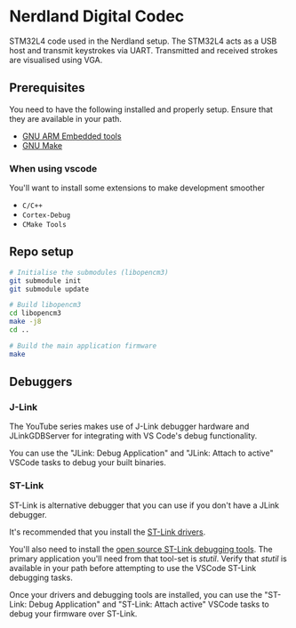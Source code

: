 # Nerdland Digital Codec
STM32L4 code used in the Nerdland setup.
The STM32L4 acts as a USB host and transmit keystrokes via UART.
Transmitted and received strokes are visualised using VGA.

## Prerequisites

You need to have the following installed and properly setup. Ensure that they are available in your path.

- [GNU ARM Embedded tools](https://developer.arm.com/downloads/-/gnu-rm)
- [GNU Make](https://www.gnu.org/software/make/)

### When using vscode

You'll want to install some extensions to make development smoother

- `C/C++`
- `Cortex-Debug`
- `CMake Tools`

## Repo setup

```bash
# Initialise the submodules (libopencm3)
git submodule init
git submodule update

# Build libopencm3
cd libopencm3
make -j8
cd ..

# Build the main application firmware
make
```

## Debuggers

### J-Link

The YouTube series makes use of J-Link debugger hardware and JLinkGDBServer for integrating with VS Code's debug functionality.

You can use the "JLink: Debug Application" and "JLink: Attach to active" VSCode tasks to debug your built binaries.

### ST-Link

ST-Link is alternative debugger that you can use if you don't have a JLink debugger.

It's recommended that you install the [ST-Link drivers](https://www.st.com/en/development-tools/stsw-link009.html).

You'll also need to install the [open source ST-Link debugging tools](https://github.com/stlink-org/stlink). The primary application you'll need from that tool-set is *stutil*. Verify that *stutil* is available in your path before attempting to use the VSCode ST-Link debugging tasks.

Once your drivers and debugging tools are installed, you can use the "ST-Link: Debug Application" and "ST-Link: Attach active" VSCode tasks to debug your firmware over ST-Link.
